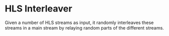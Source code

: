 # HLS Interleaver
Given a number of HLS streams as input, it randomly interleaves these streams in a main stream by relaying random parts of the different streams.
